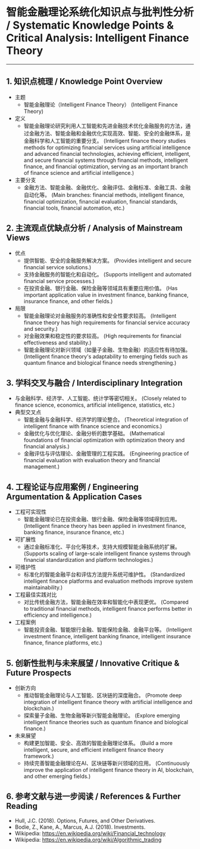 # 智能金融理论系统化知识点与批判性分析 / Systematic Knowledge Points & Critical Analysis: Intelligent Finance Theory

---

## 1. 知识点梳理 / Knowledge Point Overview

- 主题
  - 智能金融理论（Intelligent Finance Theory）
      (Intelligent Finance Theory)
- 定义
  - 智能金融理论研究利用人工智能和先进金融技术优化金融服务的方法，通过金融方法、智能金融和金融优化实现高效、智能、安全的金融体系，是金融科学和人工智能的重要分支。
      (Intelligent finance theory studies methods for optimizing financial services using artificial intelligence and advanced financial technologies, achieving efficient, intelligent, and secure financial systems through financial methods, intelligent finance, and financial optimization, serving as an important branch of finance science and artificial intelligence.)
- 主要分支
  - 金融方法、智能金融、金融优化、金融评估、金融标准、金融工具、金融自动化等。
      (Main branches: financial methods, intelligent finance, financial optimization, financial evaluation, financial standards, financial tools, financial automation, etc.)

## 2. 主流观点优缺点分析 / Analysis of Mainstream Views

- 优点
  - 提供智能、安全的金融服务解决方案。
      (Provides intelligent and secure financial service solutions.)
  - 支持金融服务的智能化和自动化。
      (Supports intelligent and automated financial service processes.)
  - 在投资金融、银行金融、保险金融等领域具有重要应用价值。
      (Has important application value in investment finance, banking finance, insurance finance, and other fields.)
- 局限
  - 智能金融理论对金融服务的准确性和安全性要求较高。
      (Intelligent finance theory has high requirements for financial service accuracy and security.)
  - 对金融效果和稳定性的要求较高。
      (High requirements for financial effectiveness and stability.)
  - 智能金融理论对新兴领域（如量子金融、生物金融）的适应性有待加强。
      (Intelligent finance theory's adaptability to emerging fields such as quantum finance and biological finance needs strengthening.)

## 3. 学科交叉与融合 / Interdisciplinary Integration

- 与金融科学、经济学、人工智能、统计学等密切相关。
  (Closely related to finance science, economics, artificial intelligence, statistics, etc.)
- 典型交叉点
  - 智能金融与金融科学、经济学的理论整合。
      (Theoretical integration of intelligent finance with finance science and economics.)
  - 金融优化与优化理论、金融分析的数学基础。
      (Mathematical foundations of financial optimization with optimization theory and financial analysis.)
  - 金融评估与评估理论、金融管理的工程实践。
      (Engineering practice of financial evaluation with evaluation theory and financial management.)

## 4. 工程论证与应用案例 / Engineering Argumentation & Application Cases

- 工程可实现性
  - 智能金融理论已在投资金融、银行金融、保险金融等领域得到应用。
      (Intelligent finance theory has been applied in investment finance, banking finance, insurance finance, etc.)
- 可扩展性
  - 通过金融标准化、平台化等技术，支持大规模智能金融系统的扩展。
      (Supports scaling of large-scale intelligent finance systems through financial standardization and platform technologies.)
- 可维护性
  - 标准化的智能金融平台和评估方法提升系统可维护性。
      (Standardized intelligent finance platforms and evaluation methods improve system maintainability.)
- 工程最佳实践对比
  - 对比传统金融方法，智能金融在效率和智能化中表现更优。
      (Compared to traditional financial methods, intelligent finance performs better in efficiency and intelligence.)
- 工程案例
  - 智能投资金融、智能银行金融、智能保险金融、金融平台等。
      (Intelligent investment finance, intelligent banking finance, intelligent insurance finance, finance platforms, etc.)

## 5. 创新性批判与未来展望 / Innovative Critique & Future Prospects

- 创新方向
  - 推动智能金融理论与人工智能、区块链的深度融合。
      (Promote deep integration of intelligent finance theory with artificial intelligence and blockchain.)
  - 探索量子金融、生物金融等新兴智能金融理论。
      (Explore emerging intelligent finance theories such as quantum finance and biological finance.)
- 未来展望
  - 构建更加智能、安全、高效的智能金融理论体系。
      (Build a more intelligent, secure, and efficient intelligent finance theory framework.)
  - 持续完善智能金融理论在AI、区块链等新兴领域的应用。
      (Continuously improve the application of intelligent finance theory in AI, blockchain, and other emerging fields.)

## 6. 参考文献与进一步阅读 / References & Further Reading

- Hull, J.C. (2018). Options, Futures, and Other Derivatives.
- Bodie, Z., Kane, A., Marcus, A.J. (2018). Investments.
- Wikipedia: <https://en.wikipedia.org/wiki/Financial_technology>
- Wikipedia: <https://en.wikipedia.org/wiki/Algorithmic_trading>
